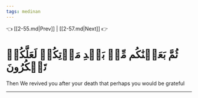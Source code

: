 ```yaml
---
tags: medinan
---
```


👈 [[2-55.md|Prev]] | [[2-57.md|Next]] 👉

# ثُمَّ بَعَثۡنَٰكُم مِّنۢ بَعۡدِ مَوۡتِكُمۡ لَعَلَّكُمۡ تَشۡكُرُونَ

Then We revived you after your death that perhaps you would be grateful

---

